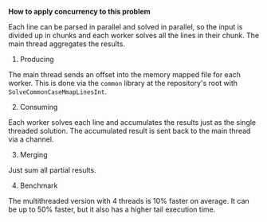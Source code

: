 **How to apply concurrency to this problem**

Each line can be parsed in parallel and solved in parallel, so the input is divided up in chunks and each worker solves all the lines in their chunk. The main thread aggregates the results.

1. Producing

The main thread sends an offset into the memory mapped file for each worker. This is done via the `common` library at the repository's root with `SolveCommonCaseMmapLinesInt`.

2. Consuming

Each worker solves each line and accumulates the results just as the single threaded solution. The accumulated result is sent back to the main thread via a channel.

3. Merging

Just sum all partial results.

4. Benchmark

The multithreaded version with 4 threads is 10% faster on average. It can be up to 50% faster, but it also has a higher tail execution time.